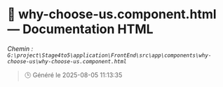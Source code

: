 # 📄 why-choose-us.component.html — Documentation HTML
*Chemin : `G:\project\Stage4to5\application\FrontEnd\src\app\components\why-choose-us\why-choose-us.component.html`*

> 🕒 Généré le 2025-08-05 11:13:35

